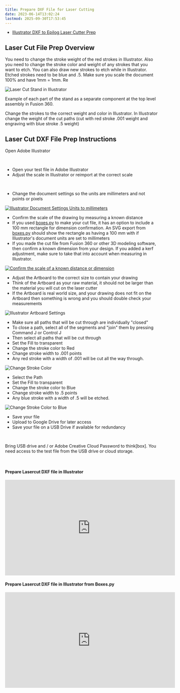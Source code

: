 ```yaml
---
title: Prepare DXF File for Laser Cutting
date: 2023-06-14T13:02:24
lastmod: 2025-09-30T17:53:45
---
```


- [Illustrator DXF to Epilog Laser Cutter Prep](https://youtu.be/FhIUHIMpJMY)

## Laser Cut File Prep Overview

You need to change the stroke weight of the red strokes in Illustrator. Also you need to change the stroke color and weight of any strokes that you want to etch. You can also draw new strokes to etch while in Illustrator. Etched strokes need to be blue and .5. Make sure you scale the document 100% and have 1mm = 1mm. Re

![Laser Cut Stand in Illustrator](attachments/2021-Laser-Cut-Stand-in-Illustrator.png)

Example of each part of the stand as a separate component at the top level assembly in Fusion 360.

Change the strokes to the correct weight and color in Illustrator. In Illustrator change the weight of the cut paths (cut with red stroke .001 weight and engraving with blue stroke .5 weight)

## Laser Cut DXF File Prep Instructions

<div class="two-column-instructions-grid">

Open Adobe Illustrator

&nbsp;

- Open your test file in Adobe Illustrator
- Adjust the scale in Illustrator or reimport at the correct scale

&nbsp;

- Change the document settings so the units are millimeters and not points or pixels

[![Illustrator Document Settings Units to millimeters](./attachments/2024-02-01-document-setup-ilustrator-millimeters.png)](./attachments/2024-02-01-document-setup-ilustrator-millimeters.png)

- Confirm the scale of the drawing by measuring a known distance
- If you used [boxes.py](https://www.festi.info/boxes.py/) to make your cut file, it has an option to include a 100 mm rectangle for dimension confirmation. An SVG export from [boxes.py](https://www.festi.info/boxes.py/) should show the rectangle as having a 100 mm with if Illustrator's document units are set to millimeters
- If you made the cut file from Fusion 360 or other 3D modeling software, then confirm a known dimension from your design. If you added a kerf adjustment, make sure to take that into account when measuring in Illustrator.

[![Confirm the scale of a known distance or dimension](./attachments/2024-02-01-confirm-known-dimensions-illustrator.png)](./attachments/2024-02-01-confirm-known-dimensions-illustrator.png)

- Adjust the Artboard to the correct size to contain your drawing
- Think of the Artboard as your raw material, it should not be larger than the material you will cut on the laser cutter
- If the Artboard is real world size, and your drawing does not fit on the Artboard then something is wrong and you should double check your measurements

![Illustrator Artboard Settings](./attachments/artboard-settings.png)

- Make sure all paths that will be cut through are individually "closed"
- To close a path, select all of the segments and "join" them by pressing Command J or Control J
- Then select all paths that will be cut through
- Set the Fill to transparent
- Change the stroke color to Red
- Change stroke width to .001 points
- Any red stroke with a width of .001 will be cut all the way through.

![Change Stroke Color](./attachments/red-stroke.png)

- Select the Path
- Set the Fill to transparent
- Change the stroke color to Blue
- Change stroke width to .5 points
- Any blue stroke with a width of .5 will be etched.

![Change Stroke Color to Blue](./attachments/blue-stroke.png)

- Save your file
- Upload to Google Drive for later access
- Save your file on a USB Drive if available for redundancy

&nbsp;

Bring USB drive and / or Adobe Creative Cloud Password to think[box]. You need access to the test file from the USB drive or cloud storage.

&nbsp;

</div>

<div class="video-grid">

<div class="video-card">

#### Prepare Lasercut DXF file in Illustrator

<div class="iframe-16-9-container">
<iframe class="youTubeIframe" width="560" height="315" src="https://www.youtube.com/embed/FhIUHIMpJMY?si=hUK-0PKmJ6ppLuDR" title="YouTube video player" frameborder="0" allow="accelerometer; autoplay; clipboard-write; encrypted-media; gyroscope; picture-in-picture; web-share" referrerpolicy="strict-origin-when-cross-origin" allowfullscreen></iframe>
</div>
</div>

<div class="video-card">

#### Prepare Lasercut DXF file in Illustrator from Boxes.py

<div class="iframe-16-9-container">
<iframe class="youTubeIframe" width="560" height="315" src="https://www.youtube.com/embed/0M8M59Ymkbw?si=hUK-0PKmJ6ppLuDR" title="YouTube video player" frameborder="0" allow="accelerometer; autoplay; clipboard-write; encrypted-media; gyroscope; picture-in-picture; web-share" referrerpolicy="strict-origin-when-cross-origin" allowfullscreen></iframe>
</div>
</div>

</div>
